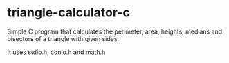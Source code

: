 # triangle-calculator-c
Simple C program that calculates the perimeter, area, heights, medians and bisectors of a triangle with given sides.

It uses stdio.h, conio.h and math.h
